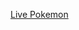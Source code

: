 [Live Pokemon](https://htmlpreview.github.io/?https://github.com/Lucas-Reluz/FrontEnd/blob/master/index.html)
